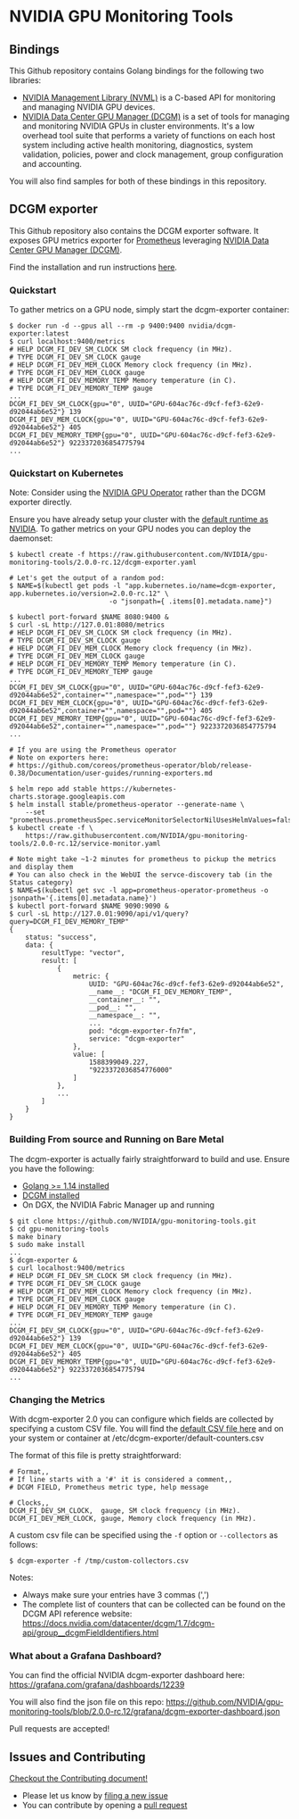 # NVIDIA GPU Monitoring Tools

## Bindings

This Github repository contains Golang bindings for the following two libraries:
- [NVIDIA Management Library (NVML)](https://docs.nvidia.com/deploy/nvml-api/nvml-api-reference.html#nvml-api-reference) is a C-based API for monitoring and managing NVIDIA GPU devices.
- [NVIDIA Data Center GPU Manager (DCGM)](https://developer.nvidia.com/data-center-gpu-manager-dcgm) is a set of tools for managing and monitoring NVIDIA GPUs in cluster environments. It's a low overhead tool suite that performs a variety of functions on each host system including active health monitoring, diagnostics, system validation, policies, power and clock management, group configuration and accounting.

You will also find samples for both of these bindings in this repository.

## DCGM exporter

This Github repository also contains the DCGM exporter software. It exposes GPU metrics exporter for [Prometheus](https://prometheus.io/) leveraging [NVIDIA Data Center GPU Manager (DCGM)](https://developer.nvidia.com/data-center-gpu-manager-dcgm).

Find the installation and run instructions [here](https://github.com/NVIDIA/gpu-monitoring-tools/blob/master/exporters/prometheus-dcgm/README.md).

### Quickstart

To gather metrics on a GPU node, simply start the dcgm-exporter container:
```
$ docker run -d --gpus all --rm -p 9400:9400 nvidia/dcgm-exporter:latest
$ curl localhost:9400/metrics
# HELP DCGM_FI_DEV_SM_CLOCK SM clock frequency (in MHz).
# TYPE DCGM_FI_DEV_SM_CLOCK gauge
# HELP DCGM_FI_DEV_MEM_CLOCK Memory clock frequency (in MHz).
# TYPE DCGM_FI_DEV_MEM_CLOCK gauge
# HELP DCGM_FI_DEV_MEMORY_TEMP Memory temperature (in C).
# TYPE DCGM_FI_DEV_MEMORY_TEMP gauge
...
DCGM_FI_DEV_SM_CLOCK{gpu="0", UUID="GPU-604ac76c-d9cf-fef3-62e9-d92044ab6e52"} 139
DCGM_FI_DEV_MEM_CLOCK{gpu="0", UUID="GPU-604ac76c-d9cf-fef3-62e9-d92044ab6e52"} 405
DCGM_FI_DEV_MEMORY_TEMP{gpu="0", UUID="GPU-604ac76c-d9cf-fef3-62e9-d92044ab6e52"} 9223372036854775794
...
```

### Quickstart on Kubernetes

Note: Consider using the [NVIDIA GPU Operator](https://github.com/NVIDIA/gpu-operator) rather than the DCGM exporter directly.

Ensure you have already setup your cluster with the [default runtime as NVIDIA](https://github.com/NVIDIA/nvidia-container-runtime#docker-engine-setup).
To gather metrics on your GPU nodes you can deploy the daemonset:
```
$ kubectl create -f https://raw.githubusercontent.com/NVIDIA/gpu-monitoring-tools/2.0.0-rc.12/dcgm-exporter.yaml

# Let's get the output of a random pod:
$ NAME=$(kubectl get pods -l "app.kubernetes.io/name=dcgm-exporter, app.kubernetes.io/version=2.0.0-rc.12" \
                         -o "jsonpath={ .items[0].metadata.name}")

$ kubectl port-forward $NAME 8080:9400 &
$ curl -sL http://127.0.01:8080/metrics
# HELP DCGM_FI_DEV_SM_CLOCK SM clock frequency (in MHz).
# TYPE DCGM_FI_DEV_SM_CLOCK gauge
# HELP DCGM_FI_DEV_MEM_CLOCK Memory clock frequency (in MHz).
# TYPE DCGM_FI_DEV_MEM_CLOCK gauge
# HELP DCGM_FI_DEV_MEMORY_TEMP Memory temperature (in C).
# TYPE DCGM_FI_DEV_MEMORY_TEMP gauge
...
DCGM_FI_DEV_SM_CLOCK{gpu="0", UUID="GPU-604ac76c-d9cf-fef3-62e9-d92044ab6e52",container="",namespace="",pod=""} 139
DCGM_FI_DEV_MEM_CLOCK{gpu="0", UUID="GPU-604ac76c-d9cf-fef3-62e9-d92044ab6e52",container="",namespace="",pod=""} 405
DCGM_FI_DEV_MEMORY_TEMP{gpu="0", UUID="GPU-604ac76c-d9cf-fef3-62e9-d92044ab6e52",container="",namespace="",pod=""} 9223372036854775794
...

# If you are using the Prometheus operator
# Note on exporters here:
# https://github.com/coreos/prometheus-operator/blob/release-0.38/Documentation/user-guides/running-exporters.md

$ helm repo add stable https://kubernetes-charts.storage.googleapis.com
$ helm install stable/prometheus-operator --generate-name \
    --set "prometheus.prometheusSpec.serviceMonitorSelectorNilUsesHelmValues=false"
$ kubectl create -f \
    https://raw.githubusercontent.com/NVIDIA/gpu-monitoring-tools/2.0.0-rc.12/service-monitor.yaml

# Note might take ~1-2 minutes for prometheus to pickup the metrics and display them
# You can also check in the WebUI the servce-discovery tab (in the Status category)
$ NAME=$(kubectl get svc -l app=prometheus-operator-prometheus -o jsonpath='{.items[0].metadata.name}')
$ kubectl port-forward $NAME 9090:9090 &
$ curl -sL http://127.0.01:9090/api/v1/query?query=DCGM_FI_DEV_MEMORY_TEMP"
{
	status: "success",
	data: {
		resultType: "vector",
		result: [
			{
				metric: {
					UUID: "GPU-604ac76c-d9cf-fef3-62e9-d92044ab6e52",
					__name__: "DCGM_FI_DEV_MEMORY_TEMP",
					__container__: "",
					__pod__: "",
					__namespace__: "",
					...
					pod: "dcgm-exporter-fn7fm",
					service: "dcgm-exporter"
				},
				value: [
					1588399049.227,
					"9223372036854776000"
				]
			},
			...
		]
	}
}
```


### Building From source and Running on Bare Metal

The dcgm-exporter is actually fairly straightforward to build and use.
Ensure you have the following:
- [Golang >= 1.14 installed](https://golang.org/)
- [DCGM installed](https://developer.nvidia.com/dcgm)
- On DGX, the NVIDIA Fabric Manager up and running

```
$ git clone https://github.com/NVIDIA/gpu-monitoring-tools.git
$ cd gpu-monitoring-tools
$ make binary
$ sudo make install
...
$ dcgm-exporter &
$ curl localhost:9400/metrics
# HELP DCGM_FI_DEV_SM_CLOCK SM clock frequency (in MHz).
# TYPE DCGM_FI_DEV_SM_CLOCK gauge
# HELP DCGM_FI_DEV_MEM_CLOCK Memory clock frequency (in MHz).
# TYPE DCGM_FI_DEV_MEM_CLOCK gauge
# HELP DCGM_FI_DEV_MEMORY_TEMP Memory temperature (in C).
# TYPE DCGM_FI_DEV_MEMORY_TEMP gauge
...
DCGM_FI_DEV_SM_CLOCK{gpu="0", UUID="GPU-604ac76c-d9cf-fef3-62e9-d92044ab6e52"} 139
DCGM_FI_DEV_MEM_CLOCK{gpu="0", UUID="GPU-604ac76c-d9cf-fef3-62e9-d92044ab6e52"} 405
DCGM_FI_DEV_MEMORY_TEMP{gpu="0", UUID="GPU-604ac76c-d9cf-fef3-62e9-d92044ab6e52"} 9223372036854775794
...
```


### Changing the Metrics

With dcgm-exporter 2.0 you can configure which fields are collected by specifying a custom CSV file.
You will find the [default CSV file here](https://github.com/NVIDIA/gpu-monitoring-tools/blob/2.0.0-rc.12/etc/dcgm-exporter/default-counters.csv) and on your system or container at /etc/dcgm-exporter/default-counters.csv

The format of this file is pretty straightforward:
```
# Format,,
# If line starts with a '#' it is considered a comment,,
# DCGM FIELD, Prometheus metric type, help message

# Clocks,,
DCGM_FI_DEV_SM_CLOCK,  gauge, SM clock frequency (in MHz).
DCGM_FI_DEV_MEM_CLOCK, gauge, Memory clock frequency (in MHz).
```

A custom csv file can be specified using the `-f` option or `--collectors` as follows:
```
$ dcgm-exporter -f /tmp/custom-collectors.csv
```

Notes:
- Always make sure your entries have 3 commas (',')
- The complete list of counters that can be collected can be found on the DCGM API reference website: https://docs.nvidia.com/datacenter/dcgm/1.7/dcgm-api/group__dcgmFieldIdentifiers.html

### What about a Grafana Dashboard?

You can find the official NVIDIA dcgm-exporter dashboard here: https://grafana.com/grafana/dashboards/12239

You will also find the json file on this repo: https://github.com/NVIDIA/gpu-monitoring-tools/blob/2.0.0-rc.12/grafana/dcgm-exporter-dashboard.json

Pull requests are accepted!

## Issues and Contributing

[Checkout the Contributing document!](CONTRIBUTING.md)

* Please let us know by [filing a new issue](https://github.com/NVIDIA/gpu-monitoring-tools/issues/new)
* You can contribute by opening a [pull request](https://gitlab.com/nvidia/container-toolkit/gpu-monitoring-tools)
